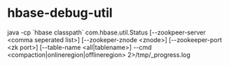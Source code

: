 # hbase-debug-util

java -cp \`hbase classpath\` com.hbase.util.Status [--zookpeer-server \<comma seperated list\>] [--zookeper-znode \<znode\>] [--zookeeper-port \<zk port\>] [--table-name \<all|tablename\>] --cmd \<compaction|onlineregion|offlineregion\>  2>/tmp/_progress.log
